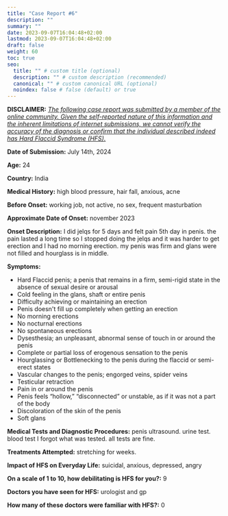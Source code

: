 ```yaml
---
title: "Case Report #6"
description: ""
summary: ""
date: 2023-09-07T16:04:48+02:00
lastmod: 2023-09-07T16:04:48+02:00
draft: false
weight: 60
toc: true
seo:
  title: "" # custom title (optional)
  description: "" # custom description (recommended)
  canonical: "" # custom canonical URL (optional)
  noindex: false # false (default) or true
---
```


**DISCLAIMER:** <ins><em>The following case report was submitted by a member of the online community. Given the self-reported nature of this information and the inherent limitations of internet submissions, we cannot verify the accuracy of the diagnosis or confirm that the individual described indeed has Hard Flaccid Syndrome (HFS).</em></ins>

**Date of Submission:** July 14th, 2024

**Age:** 24

**Country:** India

**Medical History:** high blood pressure, hair fall, anxious, acne

**Before Onset:** working job, not active, no sex, frequent masturbation

**Approximate Date of Onset:** november 2023

**Onset Description:** I did jelqs for 5 days and felt pain 5th day in penis. the pain lasted a long time so I stopped doing the jelqs and it was harder to get erection and I had no morning erection. my penis was firm and glans were not filled and hourglass is in middle.

**Symptoms:**

- Hard Flaccid penis; a penis that remains in a firm, semi-rigid state in the absence of sexual desire or arousal
- Cold feeling in the glans, shaft or entire penis
- Difficulty achieving or maintaining an erection
- Penis doesn't fill up completely when getting an erection
- No morning erections
- No nocturnal erections
- No spontaneous erections
- Dysesthesia; an unpleasant, abnormal sense of touch in or around the penis
- Complete or partial loss of erogenous sensation to the penis
- Hourglassing or Bottlenecking to the penis during the flaccid or semi-erect states
- Vascular changes to the penis; engorged veins, spider veins
- Testicular retraction
- Pain in or around the penis
- Penis feels “hollow,” “disconnected” or unstable, as if it was not a part of the body
- Discoloration of the skin of the penis
- Soft glans

**Medical Tests and Diagnostic Procedures:** penis ultrasound. urine test. blood test I forgot what was tested. all tests are fine.

**Treatments Attempted:** stretching for weeks.

**Impact of HFS on Everyday Life:** suicidal, anxious, depressed, angry

**On a scale of 1 to 10, how debilitating is HFS for you?:** 9

**Doctors you have seen for HFS:** urologist and gp

**How many of these doctors were familiar with HFS?:** 0

